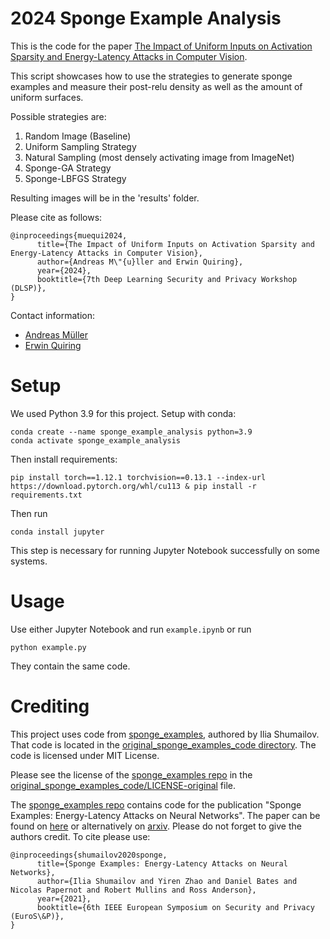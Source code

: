 # 2024 Sponge Example Analysis
This is the code for the paper [The Impact of Uniform Inputs on Activation Sparsity and Energy-Latency Attacks in Computer Vision](https://github.com/and-mill/2024-sponge-example-analysis).

This script showcases how to use the strategies to generate sponge examples and measure their post-relu density as well as the amount of uniform surfaces.

Possible strategies are:
1. Random Image (Baseline)
2. Uniform Sampling Strategy
3. Natural Sampling (most densely activating image from ImageNet)
4. Sponge-GA Strategy
5. Sponge-LBFGS Strategy

Resulting images will be in the 'results' folder.

Please cite as follows:

```
@inproceedings{muequi2024,
      title={The Impact of Uniform Inputs on Activation Sparsity and Energy-Latency Attacks in Computer Vision}, 
      author={Andreas M\"{u}ller and Erwin Quiring},
      year={2024},
      booktitle={7th Deep Learning Security and Privacy Workshop (DLSP)},
}
```

Contact information:
- [Andreas Müller](https://scholar.google.com/citations?user=DtFxQ_IAAAAJ)
- [Erwin Quiring](https://scholar.google.com/citations?hl=de&user=yR0cDFoAAAAJ) 

# Setup
We used Python 3.9 for this project. Setup with conda:

```
conda create --name sponge_example_analysis python=3.9
conda activate sponge_example_analysis
```

Then install requirements:
```
pip install torch==1.12.1 torchvision==0.13.1 --index-url https://download.pytorch.org/whl/cu113 & pip install -r requirements.txt 
``` 

Then run
```
conda install jupyter 
```
This step is necessary for running Jupyter Notebook successfully on some systems.

# Usage
Use either Jupyter Notebook and run `example.ipynb` or run
```
python example.py
```
They contain the same code.

# Crediting
This project uses code from [sponge_examples](https://github.com/iliaishacked/sponge_examples), authored by Ilia Shumailov. That code is located in the [original_sponge_examples_code directory](./original_sponge_examples_code). The code is licensed under MIT License.

Please see the license of the [sponge_examples repo](https://github.com/iliaishacked/sponge_examples) in the [original_sponge_examples_code/LICENSE-original](original_sponge_examples_code/LICENSE-original) file.

The [sponge_examples repo](https://github.com/iliaishacked/sponge_examples) contains code for the publication "Sponge Examples: Energy-Latency Attacks on Neural Networks".
The paper can be found on [here](https://www.cl.cam.ac.uk/~is410/Papers/sponges_draft.pdf) or alternatively on [arxiv](https://arxiv.org/abs/2006.03463).
Please do not forget to give the authors credit. To cite please use:
```
@inproceedings{shumailov2020sponge,
      title={Sponge Examples: Energy-Latency Attacks on Neural Networks}, 
      author={Ilia Shumailov and Yiren Zhao and Daniel Bates and Nicolas Papernot and Robert Mullins and Ross Anderson},
      year={2021},
      booktitle={6th IEEE European Symposium on Security and Privacy (EuroS\&P)},
}
```
